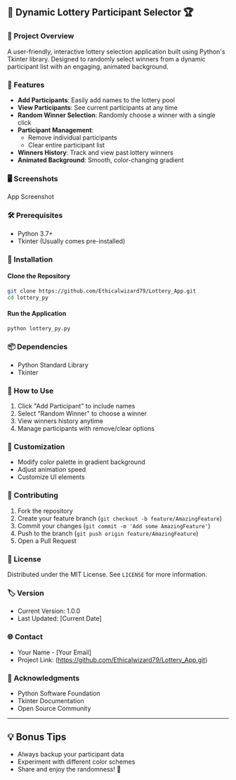 ## 🎲 Dynamic Lottery Participant Selector 🏆

### 📌 Project Overview
A user-friendly, interactive lottery selection application built using Python's Tkinter library. Designed to randomly select winners from a dynamic participant list with an engaging, animated background.

### 🌟 Features
- **Add Participants**: Easily add names to the lottery pool
- **View Participants**: See current participants at any time
- **Random Winner Selection**: Randomly choose a winner with a single click
- **Participant Management**: 
  - Remove individual participants
  - Clear entire participant list
- **Winners History**: Track and view past lottery winners
- **Animated Background**: Smooth, color-changing gradient

### 🖥️ Screenshots
App Screenshot  <!-- Replace with actual screenshot -->

### 🛠️ Prerequisites
- Python 3.7+
- Tkinter (Usually comes pre-installed)

### 🚀 Installation

#### Clone the Repository
```bash
git clone https://github.com/Ethicalwizard79/Lottery_App.git
cd lottery_py
```

#### Run the Application
```bash
python lottery_py.py
```

### 📦 Dependencies
- Python Standard Library
- Tkinter

### 🔧 How to Use
1. Click "Add Participant" to include names
2. Select "Random Winner" to choose a winner
3. View winners history anytime
4. Manage participants with remove/clear options

### 🌈 Customization
- Modify color palette in gradient background
- Adjust animation speed
- Customize UI elements

### 🤝 Contributing
1. Fork the repository
2. Create your feature branch (`git checkout -b feature/AmazingFeature`)
3. Commit your changes (`git commit -m 'Add some AmazingFeature'`)
4. Push to the branch (`git push origin feature/AmazingFeature`)
5. Open a Pull Request

### 📝 License
Distributed under the MIT License. See `LICENSE` for more information.

### 🏷️ Version
- Current Version: 1.0.0
- Last Updated: [Current Date]

### 🌐 Contact
- Your Name - [Your Email]
- Project Link: (https://github.com/Ethicalwizard79/Lottery_App.git)

### 🙌 Acknowledgments
- Python Software Foundation
- Tkinter Documentation
- Open Source Community

---

## 💡 Bonus Tips
- Always backup your participant data
- Experiment with different color schemes
- Share and enjoy the randomness! 🎉
